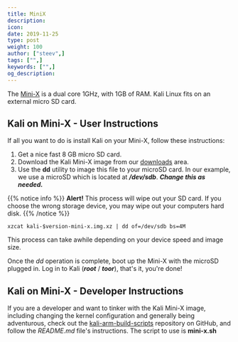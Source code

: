 ```yaml
---
title: MiniX
description:
icon:
date: 2019-11-25
type: post
weight: 100
author: ["steev",]
tags: ["",]
keywords: ["",]
og_description:
---
```


The [Mini-X](http://www.minix.us/) is a dual core 1GHz, with 1GB of RAM. Kali Linux fits on an external micro SD card.

## Kali on Mini-X - User Instructions

If all you want to do is install Kali on your Mini-X, follow these instructions:

1. Get a nice fast 8 GB micro SD card.
2. Download the Kali Mini-X image from our [downloads](https://www.offensive-security.com/kali-linux-arm-images/) area.
3. Use the **dd** utility to image this file to your microSD card. In our example, we use a microSD which is located at **_/dev/sdb_**. **_Change this as needed._**

{{% notice info %}}
**Alert!** This process will wipe out your SD card. If you choose the wrong storage device, you may wipe out your computers hard disk.
{{% /notice %}}

```
xzcat kali-$version-mini-x.img.xz | dd of=/dev/sdb bs=4M
```

This process can take awhile depending on your device speed and image size.

Once the _dd_ operation is complete, boot up the Mini-X with the microSD plugged in. Log in to Kali (**_root_** / **_toor_**), that's it, you're done!

## Kali on Mini-X - Developer Instructions

If you are a developer and want to tinker with the Kali Mini-X image, including changing the kernel configuration and generally being adventurous, check out the [kali-arm-build-scripts](https://gitlab.com/kalilinux/build-scripts/kali-arm) repository on GitHub, and follow the _README.md_ file's instructions. The script to use is **mini-x.sh**
